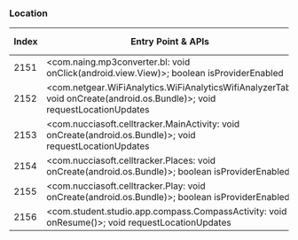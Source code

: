 ### Location
| Index | Entry Point & APIs | Screen shot | Resource id | Label |
| ------------- | ------------- | ------------- |-------------|-------------|
| 2151 | <com.naing.mp3converter.bl: void onClick(android.view.View)>; boolean isProviderEnabled | ![](D:\COSMOS\output\py\Play_win8\Tools\com.naing.mp3converter\com.naing.mp3converter.MainActivity.png) |  | |
| 2152 | <com.netgear.WiFiAnalytics.WiFiAnalyticsWifiAnalyzerTab: void onCreate(android.os.Bundle)>; void requestLocationUpdates | ![](D:\COSMOS\output\py\Play_win8\Tools\com.netgear.WiFiAnalytics\com.netgear.WiFiAnalytics.WiFiAnalyticsWifiAnalyzerTab.png) |  | |
| 2153 | <com.nucciasoft.celltracker.MainActivity: void onCreate(android.os.Bundle)>; void requestLocationUpdates | ![](D:\COSMOS\output\py\Play_win8\Tools\com.nucciasoft.celltracker\com.nucciasoft.celltracker.MainActivity.png) |  | |
| 2154 | <com.nucciasoft.celltracker.Places: void onCreate(android.os.Bundle)>; boolean isProviderEnabled | ![](D:\COSMOS\output\py\Play_win8\Tools\com.nucciasoft.celltracker\com.nucciasoft.celltracker.Places.png) |  | |
| 2155 | <com.nucciasoft.celltracker.Play: void onCreate(android.os.Bundle)>; boolean isProviderEnabled | ![](D:\COSMOS\output\py\Play_win8\Tools\com.nucciasoft.celltracker\com.nucciasoft.celltracker.Play.png) |  | |
| 2156 | <com.student.studio.app.compass.CompassActivity: void onResume()>; void requestLocationUpdates | ![](D:\COSMOS\output\py\Play_win8\Tools\com.pro.app.compass\com.student.studio.app.compass.CompassActivity.png) |  | |
